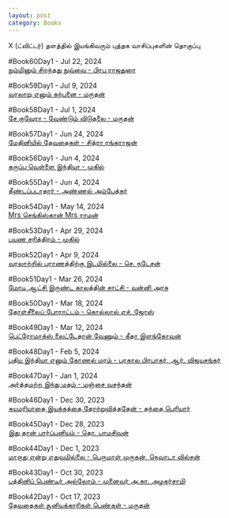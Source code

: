 ```yaml
---
layout: post
category: Books
---
```


X (ட்விட்டர்) தளத்தில் இயங்கிவரும் புத்தக வாசிப்புகளின் தொகுப்பு

#Book60Day1 - Jul 22, 2024\
[நும்மினும் சிறந்தது நுவ்வை - பிரபு ராஜதுரை](https://x.com/i/spaces/1lPKqONEmkQJb)

#Book59Day1 - Jul 9, 2024\
[வரலாறு எனும் கற்பனை - மருதன்](https://x.com/i/spaces/1yNxagaaqVEGj)

#Book58Day1 - Jul 1, 2024\
[சே குவேரா - வேண்டும் விடுதலை - மருதன்](https://x.com/i/spaces/1zqJVqjajZDGB)

#Book57Day1 - Jun 24, 2024\
[மேதினியில் தேவதைகள் - சித்ரா ரங்கராஜன்](https://x.com/i/spaces/1zqKVqYAAnnxB)

#Book56Day1 - Jun 4, 2024\
[கருப்பு வெள்ளை இந்தியா - முகில்](https://x.com/i/spaces/1yoKMwWQOnXJQ)

#Book55Day1 - Jun 4, 2024\
[தீண்டப்படாதார் - அண்ணல் அம்பேத்கர்](https://x.com/i/spaces/1djGXNQgWLvxZ)

#Book54Day1 - May 14, 2024\
[Mrs செங்கிஸ்கான் Mrs ராமன்](https://x.com/i/spaces/1vOGwjaozbLKB)

#Book53Day1 - Apr 29, 2024\
[பயண சரித்திரம் - முகில்](https://x.com/i/spaces/1mnxepOnoaaJX)

#Book52Day1 - Apr 9, 2024\
[வரலாற்றில் புராணத்திற்கு இடமில்லை - செ. நடேசன்](https://x.com/i/spaces/1rmxPMOjzEEKN)

#Book51Day1 - Mar 26, 2024\
[மோடி ஆட்சி இருண்ட காலத்தின் சாட்சி - வன்னி அரசு](https://x.com/i/spaces/1RDGllZemPlGL)

#Book50Day1 - Mar 18, 2024\
[தோள்சீலைப் போராட்டம் - கொல்லால் எச். ஜோஸ்](https://x.com/i/spaces/1nAKEaMreRnKL)

#Book49Day1 - Mar 12, 2024\
[பெட்ரோமாக்ஸ் லைட்டேதான் வேணும் - கீதா இளங்கோவன்](https://x.com/i/spaces/1yoKMwqRAgeJQ)

#Book48Day1 - Feb 5, 2024\
[புதிய இந்தியா எனும் கோணல் மரம் - பரகால பிரபாகர், ஆர். விஜயசங்கர்](https://x.com/i/spaces/1LyxBnlYmRPxN)

#Book47Day1 - Jan 1, 2024\
[அர்த்தமற்ற இந்து மதம் - மஞ்சை வசந்தன்](https://x.com/i/spaces/1DXGyjQlBZPJM)

#Book46Day1 - Dec 30, 2023\
[சுயமரியாதை இயக்கத்தை தோற்றுவித்ததேன் - தந்தை பெரியார்](https://x.com/i/spaces/1RDxllMDMgrxL)

#Book45Day1 - Dec 28, 2023\
[இது தான் பார்ப்பனியம் - தொ. பரமசிவன்](https://x.com/i/spaces/1YpKkwMyYaNKj)

#Book44Day1 - Dec 1, 2023\
[மாறாது என்று எதுவுமில்லை - பெருமாள் முருகன், நெவாடா வில்சன்](https://x.com/i/spaces/1gqxvQmyPzqJB)

#Book43Day1 - Oct 30, 2023\
[பத்தினிப் பெண்டிர் அல்லோம் - முனைவர் அ.கா. அழகர்சாமி](https://x.com/i/spaces/1gqxvQLPMreJB)

#Book42Day1 - Oct 17, 2023\
[தேவதைகள் சூனியக்காரிகள் பெண்கள் - மருதன்](https://x.com/i/spaces/1jMJgmbadzeKL)